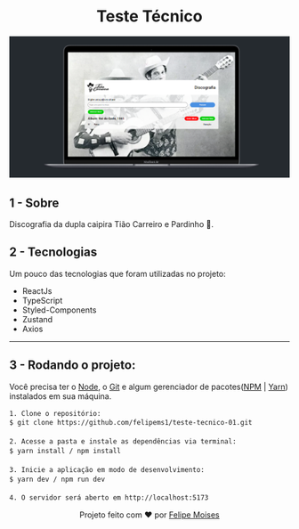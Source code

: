 <h1 align="center"> Teste Técnico </h1>

<div align="center">
  <img src="./public/preview.png" alt="demonstração do projeto" >
</div>

## 1 - Sobre

Discografia da dupla caipira Tião Carreiro e Pardinho 🤠.

## 2 - Tecnologias

Um pouco das tecnologias que foram utilizadas no projeto:

- ReactJs
- TypeScript
- Styled-Components
- Zustand
- Axios

---

## 3 - Rodando o projeto:

Você precisa ter o [Node](https://nodejs.org/en/), o [Git](https://git-scm.com/) e algum gerenciador de pacotes([NPM](https://docs.npmjs.com/downloading-and-installing-node-js-and-npm/) | [Yarn](https://classic.yarnpkg.com/lang/en/docs/install)) instalados em sua máquina.

```bash
1. Clone o repositório:
$ git clone https://github.com/felipems1/teste-tecnico-01.git

2. Acesse a pasta e instale as dependências via terminal:
$ yarn install / npm install

3. Inicie a aplicação em modo de desenvolvimento:
$ yarn dev / npm run dev

4. O servidor será aberto em http://localhost:5173
```

<p align="center">Projeto feito com ❤️ por <a href="https://www.linkedin.com/in/felipems12/">Felipe Moises</a></p>
